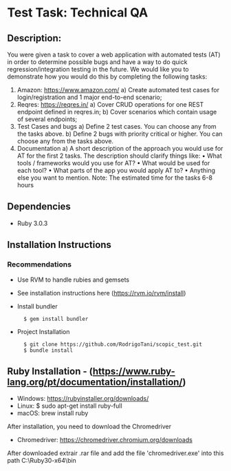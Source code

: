 # Test Task: Technical QA
## Description:
You were given a task to cover a web application with automated tests (AT) in order to
determine possible bugs and have a way to do quick regression/integration testing in the
future. We would like you to demonstrate how you would do this by completing the following
tasks:

1. Amazon: https://www.amazon.com/
a) Create automated test cases for login/registration and 1 major end-to-end scenario;
2. Reqres: https://reqres.in/
a) Cover CRUD operations for one REST endpoint defined in reqres.in;
b) Cover scenarios which contain usage of several endpoints;
3. Test Cases and bugs
a) Define 2 test cases. You can choose any from the tasks above.
b) Define 2 bugs with priority critical or higher. You can choose any from the tasks above.
4. Documentation
a) A short description of the approach you would use for AT for the first 2 tasks. The
description should clarify things like:
• What tools / frameworks would you use for AT?
• What would be used for each tool?
• What parts of the app you would apply AT to?
• Anything else you want to mention.
Note: The estimated time for the tasks 6-8 hours

## Dependencies

* Ruby 3.0.3

## Installation Instructions

### Recommendations

* Use RVM to handle rubies and gemsets

* See installation instructions here (https://rvm.io/rvm/install)

* Install bundler

        $ gem install bundler

* Project Installation

        $ git clone https://github.com/RodrigoTani/scopic_test.git
        $ bundle install

## Ruby Installation - (https://www.ruby-lang.org/pt/documentation/installation/)
* Windows: https://rubyinstaller.org/downloads/
* Linux: 
        $ sudo apt-get install ruby-full
* macOS: 
        brew install ruby

After installation, you need to download the Chromedriver
* Chromedriver: https://chromedriver.chromium.org/downloads

After downloaded extrair .rar file and add the file 'chromedriver.exe' into this path C:\Ruby30-x64\bin
